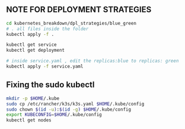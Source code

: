 ## NOTE FOR DEPLOYMENT STRATEGIES 

```bash
cd kubernetes_breakdown/dpl_strategies/blue_green
# . all files inside the folder 
kubectl apply -f . 

kubectl get service 
kubectl get deployment 

# inside service.yaml , edit the replicas:blue to replicas: green 
kubectl apply -f service.yaml 

```


## Fixing the sudo kubectl 
```bash
mkdir -p $HOME/.kube
sudo cp /etc/rancher/k3s/k3s.yaml $HOME/.kube/config
sudo chown $(id -u):$(id -g) $HOME/.kube/config
export KUBECONFIG=$HOME/.kube/config
kubectl get nodes

```